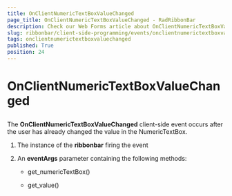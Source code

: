 ```yaml
---
title: OnClientNumericTextBoxValueChanged
page_title: OnClientNumericTextBoxValueChanged - RadRibbonBar
description: Check our Web Forms article about OnClientNumericTextBoxValueChanged.
slug: ribbonbar/client-side-programming/events/onclientnumerictextboxvaluechanged
tags: onclientnumerictextboxvaluechanged
published: True
position: 24
---
```


# OnClientNumericTextBoxValueChanged



## 

The **OnClientNumericTextBoxValueChanged** client-side event occurs after the user has already changed the value in the NumericTextBox.

1. The instance of the **ribbonbar** firing the event

1. An **eventArgs** parameter containing the following methods:

	* get_numericTextBox()

	* get_value()
